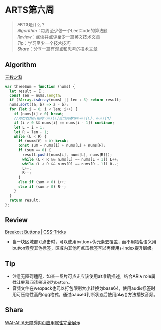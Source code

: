 # ARTS第六周

> ARTS是什么？  
  *Algorithm*：每周至少做一个LeetCode的算法题  
  *Review*：阅读并点评至少一篇英文技术文章  
  *Tip*：学习至少一个技术技巧  
  *Share*：分享一篇有观点和思考的技术文章  

## Algorithm

[三数之和](https://leetcode-cn.com/problems/3sum/)

```js
var threeSum = function (nums) {
  let result = [];
  const len = nums.length;
  if (!Array.isArray(nums) || len < 3) return result;
  nums.sort((a, b) => a - b);
  for (let i = 0; i < len; i++) {
    if (nums[i] > 0) break;
    //用左右指针指向nums[i]后的两数字nums[L]、nums[R]
    if (i > 0 && nums[i] == nums[i - 1]) continue;
    let L = i + 1;
    let R = len - 1;
    while (L < R) {
      if (nums[R] < 0) break;
      const sum = nums[i] + nums[L] + nums[R];
      if (sum == 0) {
        result.push([nums[i], nums[L], nums[R]]);
        while (L < R && nums[L] == nums[L + 1]) L++;
        while (L < R && nums[R] == nums[R - 1]) R--;
        L++;
        R--;
      }
      else if (sum < 0) L++;
      else if (sum > 0) R--;
    }
  }
  return result;
};
```

## Review

[Breakout Buttons | CSS-Tricks](https://css-tricks.com/breakout-buttons/)

- 当一块区域都可点击时，可以使用button+伪元素去覆盖，而不用牺牲语义用button嵌套其他标签，区域内其他可点击标签可以再使用z-index提升层级。

## Tip

- 注意无障碍适配，如某一图片可点击应该使用alt准确描述，结合ARIA role属性让屏幕阅读器识别为button。
- 音频文件在webpack也可以打包限制大小转换为base64，使用audio标签时用可压缩性高的ogg格式，通过paused判断状态后使用play()方法播放音频。

## Share

[WAI-ARIA无障碍网页应用属性完全展示](https://www.zhangxinxu.com/wordpress/2012/03/wai-aria-%e6%97%a0%e9%9a%9c%e7%a2%8d%e9%98%85%e8%af%bb/)
